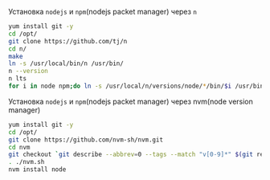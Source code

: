 
Установка `nodejs` и `npm`(nodejs packet manager) через  `n`
```sh
yum install git -y
cd /opt/
git clone https://github.com/tj/n
cd n/
make
ln -s /usr/local/bin/n /usr/bin/
n --version
n lts
for i in node npm;do ln -s /usr/local/n/versions/node/*/bin/$i /usr/bin;done
```

Установка `nodejs` и `npm`(nodejs packet manager) через nvm(node version manager)
```sh
yum install git -y
cd /opt/
git clone https://github.com/nvm-sh/nvm.git
cd nvm
git checkout `git describe --abbrev=0 --tags --match "v[0-9]*" $(git rev-list --tags --max-count=1)`
. ./nvm.sh
nvm install node
```
